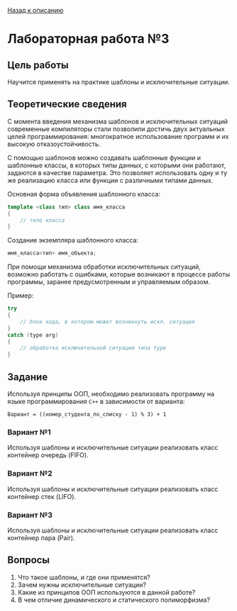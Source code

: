 [Назад к описанию](https://github.com/Vladislav-Lyuminarskiy/OOP-course)

# Лабораторная работа №3

## Цель работы

Научится применять на практике шаблоны и исключительные ситуации.

## Теоретические сведения

С момента введения механизма шаблонов и исключительных ситуаций современные компиляторы стали позволили достичь двух актуальных целей программирования: многократное использование программ и их высокую отказоустойчивость.

С помощью шаблонов можно создавать шаблонные функции и шаблонные классы, в которых типы данных, с которыми они работают, задаются в качестве параметра. Это позволяет использовать одну и ту же реализацию класса или функции с различными типами данных.

Основная форма объявления шаблонного класса:

```c++
template <class тип> class имя_класса
{
    // тело класса
}
```

Создание экземпляра шаблонного класса:

```c++
имя_класса<тип> имя_объекта;
```

При помощи механизма обработки исключительных ситуаций, возможно работать с ошибками, которые возникают в процессе работы программы, заранее предусмотренным и управляемым образом.

Пример:

```c++
try
{
    // блок кода, в котором может возникнуть искл. ситуация
}
catch (type arg)
{
    // обработка исключительной ситуации типа type
}
```

## Задание

Используя принципы ООП, необходимо реализовать программу на языке программирования `С++` в зависимости от варианта:

```
Вариант = ((номер_студента_по_списку - 1) % 3) + 1
```

### Вариант №1

Используя шаблоны и исключительные ситуации реализовать класс контейнер очередь (FIFO).

### Вариант №2

Используя шаблоны и исключительные ситуации реализовать класс контейнер стек (LIFO).

### Вариант №3

Используя шаблоны и исключительные ситуации реализовать класс контейнер пара (Pair).

## Вопросы

1. Что такое шаблоны, и где они применятся?
2. Зачем нужны исключительные ситуации?
3. Какие из принципов ООП используются в данной работе?
4. В чем отличие динамического и статического полиморфизма?